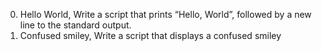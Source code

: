 0. Hello World, Write a script that prints “Hello, World”, followed by a new line to the standard output.
1. Confused smiley, Write a script that displays a confused smiley
